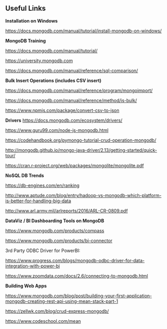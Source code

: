 ## Useful Links
**Installation on Windows**

https://docs.mongodb.com/manual/tutorial/install-mongodb-on-windows/  

**MongoDB Training**

https://docs.mongodb.com/manual/tutorial/

https://university.mongodb.com

https://docs.mongodb.com/manual/reference/sql-comparison/

**Bulk Insert Operations (includes CSV insert)**

https://docs.mongodb.com/manual/reference/program/mongoimport/

https://docs.mongodb.com/manual/reference/method/js-bulk/

https://www.npmjs.com/package/convert-csv-to-json

**Drivers**
https://docs.mongodb.com/ecosystem/drivers/

https://www.guru99.com/node-js-mongodb.html

https://codehandbook.org/pymongo-tutorial-crud-operation-mongodb/

http://mongodb.github.io/mongo-java-driver/2.13/getting-started/quick-tour/

https://cran.r-project.org/web/packages/mongolite/mongolite.pdf

**NoSQL DB Trends**

https://db-engines.com/en/ranking

http://www.aptude.com/blog/entry/hadoop-vs-mongodb-which-platform-is-better-for-handling-big-data

http://www.arl.army.mil/arlreports/2016/ARL-CR-0809.pdf

**DataViz / BI Dashboarding Tools on MongoDB**

https://www.mongodb.com/products/compass

https://www.mongodb.com/products/bi-connector

3rd Party ODBC Driver for PowerBI: 

https://www.progress.com/blogs/mongodb-odbc-driver-for-data-integration-with-power-bi

https://www.zoomdata.com/docs/2.6/connecting-to-mongodb.html

 
**Building Web Apps**

https://www.mongodb.com/blog/post/building-your-first-application-mongodb-creating-rest-api-using-mean-stack-part-1

https://zellwk.com/blog/crud-express-mongodb/

https://www.codeschool.com/mean
